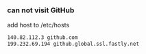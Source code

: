### can not visit GitHub
add host to  /etc/hosts
```bash
140.82.112.3 github.com
199.232.69.194 github.global.ssl.fastly.net
```